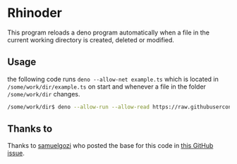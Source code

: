 # Rhinoder

This program reloads a deno program automatically when a file in the current working directory is created, deleted or modified.

## Usage

the following code runs `deno --allow-net example.ts` which is located in `/some/work/dir/example.ts` on start and whenever a file in the folder `/some/work/dir` changes.


```bash
/some/work/dir$ deno --allow-run --allow-read https://raw.githubusercontent.com/Caesar2011/rhinoder/master/mod.ts --allow-net example.ts
```

## Thanks to

Thanks to [samuelgozi](https://github.com/samuelgozi) who posted the base for this code in [this GitHub issue](https://github.com/denoland/deno/issues/4830).
